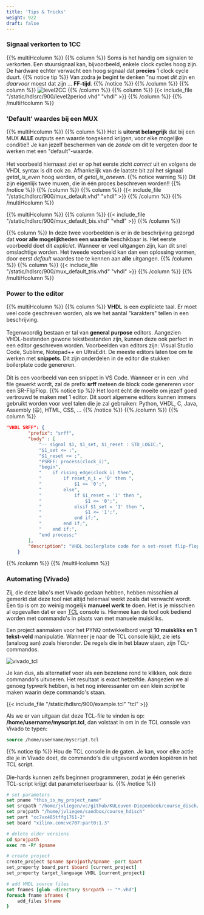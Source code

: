 ```yaml
---
title: 'Tips & Tricks'
weight: 922
draft: false
---
```



### Signaal verkorten to 1CC

{{% multiHcolumn %}}
{{% column %}}
Soms is het handig om signalen te verkorten. Een stuursignaal kan, bijvoorbeeld, enkele clock cycles hoog zijn. De hardware echter verwacht een hoog signaal dat **precies** 1 clock cycle duurt.
{{% notice tip %}}
Van zodra je begint te denken "nu moet *dit* zijn en *daarvoor* moest dat zijn ... **FF-tijd**.
{{% /notice %}}
{{% /column %}}
{{% column %}}
![level2CC](/images/920_extras/level2period.png)
{{% /column %}}
{{% column %}}
{{< include_file "/static/hdlsrc/900/level2period.vhd" "vhdl" >}}
{{% /column %}}
{{% /multiHcolumn %}}


### 'Default' waardes bij een MUX

{{% multiHcolumn %}}
{{% column %}}
Het is **uiterst belangrijk** dat bij een MUX **ALLE** outputs een waarde toegekend krijgen, voor elke mogelijke conditie!! Je kan jezelf beschermen van de *zonde* om dit te vergeten door te werken met een "default"-waarde.<br/><br/>
Het voorbeeld hiernaast ziet er op het eerste zicht *correct* uit en volgens de VHDL syntax is dit ook zo. Afhankelijk van de laatste bit zal het signaal *getal_is_even* hoog worden, of *getal_is_oneven*.
{{% notice warning %}}
Dit zijn eigenlijk twee muxen, die in één proces beschreven worden!!
{{% /notice %}}
{{% /column %}}
{{% column %}}
{{< include_file "/static/hdlsrc/900/mux_default.vhd" "vhdl" >}}
{{% /column %}}
{{% /multiHcolumn %}}

{{% multiHcolumn %}}
{{% column %}}
{{< include_file "/static/hdlsrc/900/mux_default_bis.vhd" "vhdl" >}}
{{% /column %}}

{{% column %}}
In deze twee voorbeelden is er in de beschrijving gezorgd dat **voor alle mogelijkheden een waarde** beschikbaar is. Het eerste voorbeeld doet dit *expliciet*. Wanneer er veel uitgangen zijn, kan dit snel omslachtige worden. Het tweede voorbeeld kan dan een oplossing vormen, door eerst *default* waardes toe te kennen aan **alle** uitgangen.
{{% /column %}}
{{% column %}}
{{< include_file "/static/hdlsrc/900/mux_default_tris.vhd" "vhdl" >}}
{{% /column %}}
{{% /multiHcolumn %}}

### Power to the editor

{{% multiHcolumn %}}
{{% column %}}
**VHDL** is een expliciete taal. Er moet veel code geschreven worden, als we het aantal "karakters" tellen in een beschrijving. <br/><br/>
Tegenwoordig bestaan er tal van **general purpose** editors. Aangezien VHDL-bestanden gewone tekstbestanden zijn, kunnen deze ook perfect in een editor geschreven worden. Voorbeelden van editors zijn: Visual Studio Code, Sublime, Notepad++ en UltraEdit. De meeste editors laten toe om te werken met **snippets**. Dit zijn onderdelen in de editor die stukken boilerplate code genereren.<br/><br/>
Dit is een voorbeeld van een snippet in VS Code. Wanneer er in een .vhd file gewerkt wordt, zal de prefix **srff** meteen de block code genereren voor een SR-FlipFlop.
{{% notice tip %}}
Het loont écht de moeite om jezelf goed vertrouwd te maken met 1 editor. Dit soort algemene editors kunnen immers gebruikt worden voor veel talen die je zal gebruiken: Python, VHDL, C, Java, Assembly (:smiley:), HTML, CSS, ... 
{{% /notice %}}
{{% /column %}}
{{% column %}}
```json
"VHDL SRFF": {
        "prefix": "srff",
        "body" : [
            "-- signal $1, $1_set, $1_reset : STD_LOGIC;",
            "$1_set <= ;",
            "$1_reset <= ;",
            "PSRFF: process(clock_i)",
            "begin",
            "    if rising_edge(clock_i) then",
            "        if reset_n_i = '0' then ",
            "            $1 <= '0';",
            "        else",
            "            if $1_reset = '1' then ",
            "                $1 <= '0';",
            "            elsif $1_set = '1' then ",
            "                $1 <= '1';",
            "            end if;",
            "        end if;",
            "    end if;",
            "end process;"
        ],
        "description": "VHDL boilerplate code for a set-reset flip-flop"
    }
```
{{% /column %}}
{{% /multiHcolumn %}}

### Automating (Vivado)

Zij, die deze labo's met Vivado gedaan hebben, hebben misschien al gemerkt dat deze tool niet altijd helemaal werkt zoals dat verwacht wordt. Een tip is om zo weinig mogelijk **manueel werk** te doen. Het is je misschien al opgevallen dat er een [TCL](https://en.wikipedia.org/wiki/Tcl) console is. Hiermee kan de tool ook bediend worden met commando's in plaats van met manuele muiskliks.

Een project aanmaken voor het PYNQ ontwikkelbord vergt **10 muiskliks en 1 tekst-veld** manipulatie. Wanneer je naar de TCL console kijkt, zie iets (analoog aan) zoals hieronder. De regels die in het blauw staan, zijn TCL-commandos.

![vivado_tcl](/images/920_extras/vivado_tcl.png)

Je kan dus, als alternatief voor als een bezetene rond te klikken, ook deze commando's uitvoeren. Het resultaat is exact hetzelfde. Aangezien we al genoeg typwerk hebben, is het nog interessanter om een klein *script* te maken waarin deze commando's staan.

{{< include_file "/static/hdlsrc/900/example.tcl" "tcl" >}}

Als we er van uitgaan dat deze TCL-file te vinden is op: **/home/username/myscript.tcl**, dan volstaat in om in de TCL console van Vivado te typen:
```tcl
source /home/username/myscript.tcl
```
{{% notice tip %}}
Hou de TCL console in de gaten. Je kan, voor elke actie die je in Vivado doet, de commando's die uitgevoerd worden kopiëren in het TCL script.<br/><br/>
Die-hards kunnen zelfs beginnen programmeren, zodat je één generiek TCL-script krijgt dat parameteriseerbaar is.
{{% /notice %}}

```tcl
# set parameters
set pname "this_is_my_project_name"
set srcpath "/home/jvliegen/vc/github/KULeuven-Diepenbeek/course_disch/tcl"
set projpath "/home/jvliegen/sandbox/course_hdisch"
set part "xc7vx485tffg1761-2"
set board "xilinx.com:vc707:part0:1.3"

# delete older versions
cd $projpath
exec rm -Rf $pname

# create project
create_project $pname $projpath/$pname -part $part
set_property board_part $board [current_project]
set_property target_language VHDL [current_project]

# add VHDL source files
set fnames [glob -directory $srcpath -- "*.vhd"]
foreach fname $fnames {
    add_files $fname
}
```



